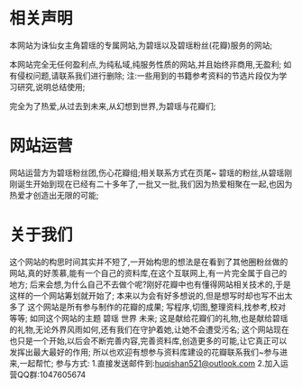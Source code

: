 # 相关声明
本网站为诛仙女主角碧瑶的专属网站,为碧瑶以及碧瑶粉丝(花瓣)服务的网站;

本网站完全无任何盈利点,为纯私域,纯服务性质的网站,并且始终非商用,无盈利;
如有侵权问题,请联系我们进行删除;
注:一些用到的书籍参考资料的节选片段仅为学习研究,说明总结使用;

完全为了热爱,从过去到未来,从幻想到世界,为碧瑶与花瓣们;

# 网站运营
网站运营方为碧瑶粉丝团,伤心花瓣组;相关联系方式在页尾~
碧瑶的粉丝,从碧瑶刚刚诞生开始到现在已经有二十多年了,一批又一批,我们因为热爱相聚在一起,也因为热爱才创造出无限的可能;

# 关于我们
这个网站的构思时间其实并不短了,一开始构思的想法是在看到了其他圈粉丝做的网站,真的好羡慕,能有一个自己的资料库,在这个互联网上,有一片完全属于自己的地方;
后来会想,为什么自己不去做个呢?刚好花瓣中也有懂得网站相关技术的,于是这样的一个网站筹划就开始了;
本来以为会有好多想说的,但是想写时却也写不出太多了
这个网站是所有参与制作的花瓣的成果;
写程序,切图,整理资料,找参考,校对等等;
如同这个网站的主题 碧瑶 世界 未来;
这是献给花瓣们的礼物,也是献给碧瑶的礼物,无论外界风雨如何,还有我们在守护着她,让她不会遭受污名;
这个网站现在也只是一个开始,以后会不断完善内容,完善资料库,创造更多的可能,让它真正可以发挥出最大最好的作用;
所以也欢迎有想参与资料库建设的花瓣联系我们~参与进来,一起帮忙;
参与方式:
1.直接发送邮件到:<a href="mailto:huqishan521@outlook.com?subject=碧瑶狐岐资料站联系" target="_blank" rel="noopener noreferrer"
              class="catBtn"><span>huqishan521@outlook.com</span></a>
2.加入运营QQ群:1047605674